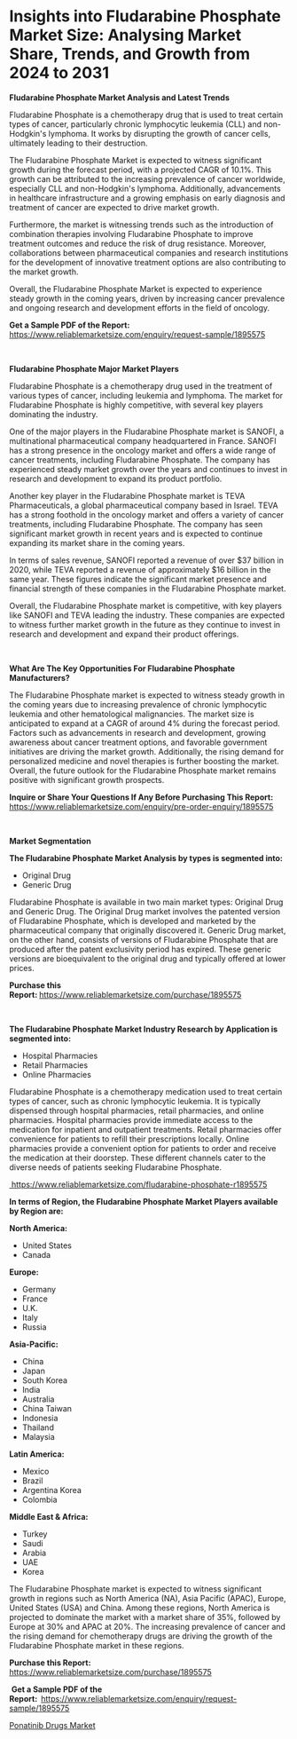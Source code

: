 <p><h1>Insights into Fludarabine Phosphate Market Size: Analysing Market Share, Trends, and Growth from 2024 to 2031</h1></p><p><strong>Fludarabine Phosphate Market Analysis and Latest Trends</strong></p>
<p><p>Fludarabine Phosphate is a chemotherapy drug that is used to treat certain types of cancer, particularly chronic lymphocytic leukemia (CLL) and non-Hodgkin's lymphoma. It works by disrupting the growth of cancer cells, ultimately leading to their destruction.</p><p>The Fludarabine Phosphate Market is expected to witness significant growth during the forecast period, with a projected CAGR of 10.1%. This growth can be attributed to the increasing prevalence of cancer worldwide, especially CLL and non-Hodgkin's lymphoma. Additionally, advancements in healthcare infrastructure and a growing emphasis on early diagnosis and treatment of cancer are expected to drive market growth.</p><p>Furthermore, the market is witnessing trends such as the introduction of combination therapies involving Fludarabine Phosphate to improve treatment outcomes and reduce the risk of drug resistance. Moreover, collaborations between pharmaceutical companies and research institutions for the development of innovative treatment options are also contributing to the market growth.</p><p>Overall, the Fludarabine Phosphate Market is expected to experience steady growth in the coming years, driven by increasing cancer prevalence and ongoing research and development efforts in the field of oncology.</p></p>
<p><strong>Get a Sample PDF of the Report:&nbsp;</strong> <a href="https://www.reliablemarketsize.com/enquiry/request-sample/1895575">https://www.reliablemarketsize.com/enquiry/request-sample/1895575</a></p>
<p>&nbsp;</p>
<p><strong>Fludarabine Phosphate Major Market Players</strong></p>
<p><p>Fludarabine Phosphate is a chemotherapy drug used in the treatment of various types of cancer, including leukemia and lymphoma. The market for Fludarabine Phosphate is highly competitive, with several key players dominating the industry.</p><p>One of the major players in the Fludarabine Phosphate market is SANOFI, a multinational pharmaceutical company headquartered in France. SANOFI has a strong presence in the oncology market and offers a wide range of cancer treatments, including Fludarabine Phosphate. The company has experienced steady market growth over the years and continues to invest in research and development to expand its product portfolio.</p><p>Another key player in the Fludarabine Phosphate market is TEVA Pharmaceuticals, a global pharmaceutical company based in Israel. TEVA has a strong foothold in the oncology market and offers a variety of cancer treatments, including Fludarabine Phosphate. The company has seen significant market growth in recent years and is expected to continue expanding its market share in the coming years.</p><p>In terms of sales revenue, SANOFI reported a revenue of over $37 billion in 2020, while TEVA reported a revenue of approximately $16 billion in the same year. These figures indicate the significant market presence and financial strength of these companies in the Fludarabine Phosphate market.</p><p>Overall, the Fludarabine Phosphate market is competitive, with key players like SANOFI and TEVA leading the industry. These companies are expected to witness further market growth in the future as they continue to invest in research and development and expand their product offerings.</p></p>
<p>&nbsp;</p>
<p><strong>What Are The Key Opportunities For Fludarabine Phosphate Manufacturers?</strong></p>
<p><p>The Fludarabine Phosphate market is expected to witness steady growth in the coming years due to increasing prevalence of chronic lymphocytic leukemia and other hematological malignancies. The market size is anticipated to expand at a CAGR of around 4% during the forecast period. Factors such as advancements in research and development, growing awareness about cancer treatment options, and favorable government initiatives are driving the market growth. Additionally, the rising demand for personalized medicine and novel therapies is further boosting the market. Overall, the future outlook for the Fludarabine Phosphate market remains positive with significant growth prospects.</p></p>
<p><strong>Inquire or Share Your Questions If Any Before Purchasing This Report:</strong> <a href="https://www.reliablemarketsize.com/enquiry/pre-order-enquiry/1895575">https://www.reliablemarketsize.com/enquiry/pre-order-enquiry/1895575</a></p>
<p>&nbsp;</p>
<p><strong>Market Segmentation</strong></p>
<p><strong>The Fludarabine Phosphate Market Analysis by types is segmented into:</strong></p>
<p><ul><li>Original Drug</li><li>Generic Drug</li></ul></p>
<p><p>Fludarabine Phosphate is available in two main market types: Original Drug and Generic Drug. The Original Drug market involves the patented version of Fludarabine Phosphate, which is developed and marketed by the pharmaceutical company that originally discovered it. Generic Drug market, on the other hand, consists of versions of Fludarabine Phosphate that are produced after the patent exclusivity period has expired. These generic versions are bioequivalent to the original drug and typically offered at lower prices.</p></p>
<p><strong>Purchase this Report:&nbsp;</strong><a href="https://www.reliablemarketsize.com/purchase/1895575">https://www.reliablemarketsize.com/purchase/1895575</a></p>
<p>&nbsp;</p>
<p><strong>The Fludarabine Phosphate Market Industry Research by Application is segmented into:</strong></p>
<p><ul><li>Hospital Pharmacies</li><li>Retail Pharmacies</li><li>Online Pharmacies</li></ul></p>
<p><p>Fludarabine Phosphate is a chemotherapy medication used to treat certain types of cancer, such as chronic lymphocytic leukemia. It is typically dispensed through hospital pharmacies, retail pharmacies, and online pharmacies. Hospital pharmacies provide immediate access to the medication for inpatient and outpatient treatments. Retail pharmacies offer convenience for patients to refill their prescriptions locally. Online pharmacies provide a convenient option for patients to order and receive the medication at their doorstep. These different channels cater to the diverse needs of patients seeking Fludarabine Phosphate.</p></p>
<p><a href="https://www.reliablemarketsize.com/fludarabine-phosphate-r1895575">&nbsp;https://www.reliablemarketsize.com/fludarabine-phosphate-r1895575</a></p>
<p><strong>In terms of Region, the Fludarabine Phosphate Market Players available by Region are:</strong></p>
<p>
    <p> <strong> North America: </strong>
        <ul>
            <li>United States</li>
            <li>Canada</li>
        </ul>
        </p> 
    <p> <strong> Europe: </strong>
        <ul>
            <li>Germany</li>
            <li>France</li>
            <li>U.K.</li>
            <li>Italy</li>
            <li>Russia</li>
        </ul>
        </p> 
    <p> <strong> Asia-Pacific: </strong>
        <ul>
            <li>China</li>
            <li>Japan</li>
            <li>South Korea</li>
            <li>India</li>
            <li>Australia</li>
            <li>China Taiwan</li>
            <li>Indonesia</li>
            <li>Thailand</li>
            <li>Malaysia</li>
        </ul>
        </p> 
    <p> <strong> Latin America: </strong>
        <ul>
            <li>Mexico</li>
            <li>Brazil</li>
            <li>Argentina Korea</li>
            <li>Colombia</li>
        </ul>
        </p> 
    <p> <strong> Middle East & Africa: </strong>
        <ul>
            <li>Turkey</li>
            <li>Saudi</li>
            <li>Arabia</li>
            <li>UAE</li>
            <li>Korea</li>
        </ul>
    </p>
    </p>
<p><p>The Fludarabine Phosphate market is expected to witness significant growth in regions such as North America (NA), Asia Pacific (APAC), Europe, United States (USA) and China. Among these regions, North America is projected to dominate the market with a market share of 35%, followed by Europe at 30% and APAC at 20%. The increasing prevalence of cancer and the rising demand for chemotherapy drugs are driving the growth of the Fludarabine Phosphate market in these regions.</p></p>
<p><strong>Purchase this Report: </strong><a href="https://www.reliablemarketsize.com/purchase/1895575">https://www.reliablemarketsize.com/purchase/1895575</a></p>
<p>&nbsp;<strong>Get a Sample PDF of the Report:&nbsp;&nbsp;</strong><a href="https://www.reliablemarketsize.com/enquiry/request-sample/1895575">https://www.reliablemarketsize.com/enquiry/request-sample/1895575</a></p>
<p><strong></strong></p>
<p><p><a href="https://github.com/Graham1Dianne/Market-Research-Report-List-1/blob/main/ponatinib-drugs-market.md">Ponatinib Drugs Market</a></p></p>
